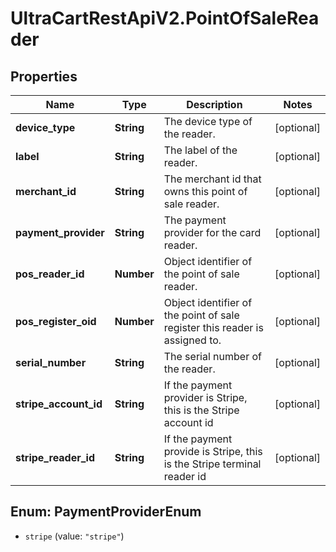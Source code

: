# UltraCartRestApiV2.PointOfSaleReader

## Properties

Name | Type | Description | Notes
------------ | ------------- | ------------- | -------------
**device_type** | **String** | The device type of the reader. | [optional] 
**label** | **String** | The label of the reader. | [optional] 
**merchant_id** | **String** | The merchant id that owns this point of sale reader. | [optional] 
**payment_provider** | **String** | The payment provider for the card reader. | [optional] 
**pos_reader_id** | **Number** | Object identifier of the point of sale reader. | [optional] 
**pos_register_oid** | **Number** | Object identifier of the point of sale register this reader is assigned to. | [optional] 
**serial_number** | **String** | The serial number of the reader. | [optional] 
**stripe_account_id** | **String** | If the payment provider is Stripe, this is the Stripe account id | [optional] 
**stripe_reader_id** | **String** | If the payment provide is Stripe, this is the Stripe terminal reader id | [optional] 



## Enum: PaymentProviderEnum


* `stripe` (value: `"stripe"`)




